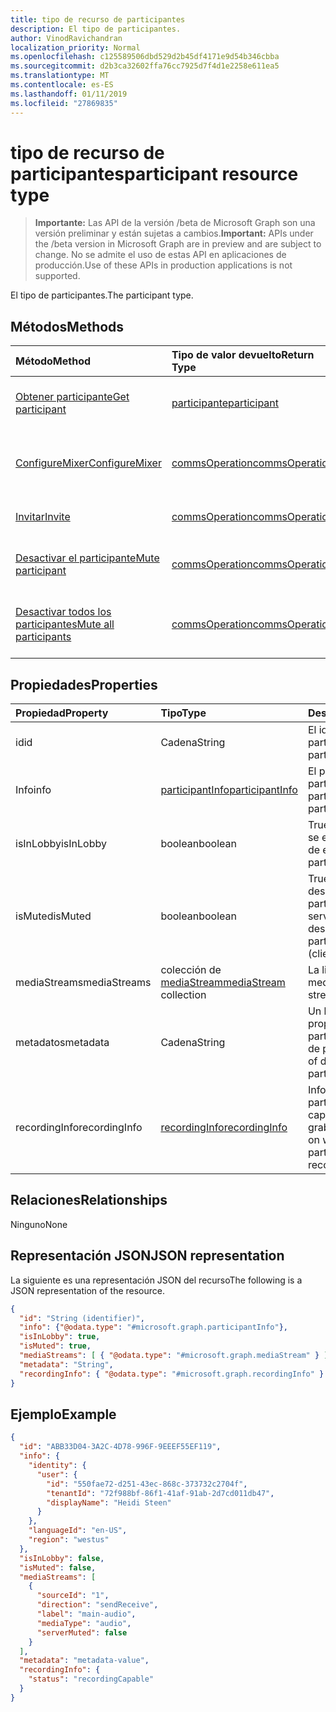 ```yaml
---
title: tipo de recurso de participantes
description: El tipo de participantes.
author: VinodRavichandran
localization_priority: Normal
ms.openlocfilehash: c125589506dbd529d2b45df4171e9d54b346cbba
ms.sourcegitcommit: d2b3ca32602ffa76cc7925d7f4d1e2258e611ea5
ms.translationtype: MT
ms.contentlocale: es-ES
ms.lasthandoff: 01/11/2019
ms.locfileid: "27869835"
---
```

# <a name="participant-resource-type"></a><span data-ttu-id="90a39-103">tipo de recurso de participantes</span><span class="sxs-lookup"><span data-stu-id="90a39-103">participant resource type</span></span>

> <span data-ttu-id="90a39-104">**Importante:** Las API de la versión /beta de Microsoft Graph son una versión preliminar y están sujetas a cambios.</span><span class="sxs-lookup"><span data-stu-id="90a39-104">**Important:** APIs under the /beta version in Microsoft Graph are in preview and are subject to change.</span></span> <span data-ttu-id="90a39-105">No se admite el uso de estas API en aplicaciones de producción.</span><span class="sxs-lookup"><span data-stu-id="90a39-105">Use of these APIs in production applications is not supported.</span></span>

<span data-ttu-id="90a39-106">El tipo de participantes.</span><span class="sxs-lookup"><span data-stu-id="90a39-106">The participant type.</span></span>

## <a name="methods"></a><span data-ttu-id="90a39-107">Métodos</span><span class="sxs-lookup"><span data-stu-id="90a39-107">Methods</span></span>

| <span data-ttu-id="90a39-108">Método</span><span class="sxs-lookup"><span data-stu-id="90a39-108">Method</span></span>                                                          | <span data-ttu-id="90a39-109">Tipo de valor devuelto</span><span class="sxs-lookup"><span data-stu-id="90a39-109">Return Type</span></span>                              | <span data-ttu-id="90a39-110">Descripción</span><span class="sxs-lookup"><span data-stu-id="90a39-110">Description</span></span>                                       |
|:----------------------------------------------------------------|:-----------------------------------------|:--------------------------------------------------|
| [<span data-ttu-id="90a39-111">Obtener participante</span><span class="sxs-lookup"><span data-stu-id="90a39-111">Get participant</span></span>](../api/participant-get.md)                    | [<span data-ttu-id="90a39-112">participante</span><span class="sxs-lookup"><span data-stu-id="90a39-112">participant</span></span>](participant.md)            | <span data-ttu-id="90a39-113">Leer las propiedades del objeto **participante** .</span><span class="sxs-lookup"><span data-stu-id="90a39-113">Read properties of the **participant** object.</span></span>    |
| [<span data-ttu-id="90a39-114">ConfigureMixer</span><span class="sxs-lookup"><span data-stu-id="90a39-114">ConfigureMixer</span></span>](../api/participant-configuremixer.md)          | [<span data-ttu-id="90a39-115">commsOperation</span><span class="sxs-lookup"><span data-stu-id="90a39-115">commsOperation</span></span>](commsoperation.md)      | <span data-ttu-id="90a39-116">Configure el Mezclador de audio participante.</span><span class="sxs-lookup"><span data-stu-id="90a39-116">Configure the participant audio mixer.</span></span>            |
| [<span data-ttu-id="90a39-117">Invitar</span><span class="sxs-lookup"><span data-stu-id="90a39-117">Invite</span></span>](../api/participant-invite.md)                          | [<span data-ttu-id="90a39-118">commsOperation</span><span class="sxs-lookup"><span data-stu-id="90a39-118">commsOperation</span></span>](commsoperation.md)      | <span data-ttu-id="90a39-119">Invitar a un participante a la llamada.</span><span class="sxs-lookup"><span data-stu-id="90a39-119">Invite a participant to the call.</span></span>                 |
| [<span data-ttu-id="90a39-120">Desactivar el participante</span><span class="sxs-lookup"><span data-stu-id="90a39-120">Mute participant</span></span>](../api/participant-mute.md)                  | [<span data-ttu-id="90a39-121">commsOperation</span><span class="sxs-lookup"><span data-stu-id="90a39-121">commsOperation</span></span>](commsoperation.md)      | <span data-ttu-id="90a39-122">Desactivar a un participante en una llamada.</span><span class="sxs-lookup"><span data-stu-id="90a39-122">Mute a participant in a call.</span></span>                     |
| [<span data-ttu-id="90a39-123">Desactivar todos los participantes</span><span class="sxs-lookup"><span data-stu-id="90a39-123">Mute all participants</span></span>](../api/participant-muteall.md)          | [<span data-ttu-id="90a39-124">commsOperation</span><span class="sxs-lookup"><span data-stu-id="90a39-124">commsOperation</span></span>](commsoperation.md)      | <span data-ttu-id="90a39-125">Silenciar a todos los participantes en la reunión.</span><span class="sxs-lookup"><span data-stu-id="90a39-125">Mute all the participants in the meeting.</span></span>         |

## <a name="properties"></a><span data-ttu-id="90a39-126">Propiedades</span><span class="sxs-lookup"><span data-stu-id="90a39-126">Properties</span></span>

| <span data-ttu-id="90a39-127">Propiedad</span><span class="sxs-lookup"><span data-stu-id="90a39-127">Property</span></span>             | <span data-ttu-id="90a39-128">Tipo</span><span class="sxs-lookup"><span data-stu-id="90a39-128">Type</span></span>                                     | <span data-ttu-id="90a39-129">Descripción</span><span class="sxs-lookup"><span data-stu-id="90a39-129">Description</span></span>                                                  |
| :------------------- | :--------------------------------------- | :------------------------------------------------------------|
| <span data-ttu-id="90a39-130">id</span><span class="sxs-lookup"><span data-stu-id="90a39-130">id</span></span>                   | <span data-ttu-id="90a39-131">Cadena</span><span class="sxs-lookup"><span data-stu-id="90a39-131">String</span></span>                                   | <span data-ttu-id="90a39-132">El identificador de participante.</span><span class="sxs-lookup"><span data-stu-id="90a39-132">The participant id.</span></span>                                          |
| <span data-ttu-id="90a39-133">Info</span><span class="sxs-lookup"><span data-stu-id="90a39-133">info</span></span>                 | [<span data-ttu-id="90a39-134">participantInfo</span><span class="sxs-lookup"><span data-stu-id="90a39-134">participantInfo</span></span>](participantinfo.md)    | <span data-ttu-id="90a39-135">El participante del participante.</span><span class="sxs-lookup"><span data-stu-id="90a39-135">The participant of the participant.</span></span>                          |
| <span data-ttu-id="90a39-136">isInLobby</span><span class="sxs-lookup"><span data-stu-id="90a39-136">isInLobby</span></span>            | <span data-ttu-id="90a39-137">boolean</span><span class="sxs-lookup"><span data-stu-id="90a39-137">boolean</span></span>                                  | <span data-ttu-id="90a39-138">True si el participante se encuentra en la sala de espera</span><span class="sxs-lookup"><span data-stu-id="90a39-138">true if the participant is in lobby</span></span>                          |
| <span data-ttu-id="90a39-139">isMuted</span><span class="sxs-lookup"><span data-stu-id="90a39-139">isMuted</span></span>              | <span data-ttu-id="90a39-140">boolean</span><span class="sxs-lookup"><span data-stu-id="90a39-140">boolean</span></span>                                  | <span data-ttu-id="90a39-141">True si se ha desactivado el participante (cliente o servidor ha desactivado)</span><span class="sxs-lookup"><span data-stu-id="90a39-141">true if the participant is muted (client or server muted)</span></span>    |
| <span data-ttu-id="90a39-142">mediaStreams</span><span class="sxs-lookup"><span data-stu-id="90a39-142">mediaStreams</span></span>         | <span data-ttu-id="90a39-143">colección de [mediaStream](mediastream.md)</span><span class="sxs-lookup"><span data-stu-id="90a39-143">[mediaStream](mediastream.md) collection</span></span> | <span data-ttu-id="90a39-144">La lista de flujos de medios.</span><span class="sxs-lookup"><span data-stu-id="90a39-144">The list of media streams.</span></span>                                   |
| <span data-ttu-id="90a39-145">metadatos</span><span class="sxs-lookup"><span data-stu-id="90a39-145">metadata</span></span>             | <span data-ttu-id="90a39-146">Cadena</span><span class="sxs-lookup"><span data-stu-id="90a39-146">String</span></span>                                   | <span data-ttu-id="90a39-147">Un blob de datos proporcionados por el participante en la lista de participantes</span><span class="sxs-lookup"><span data-stu-id="90a39-147">A blob of data provided by the participant in the roster</span></span>     |
| <span data-ttu-id="90a39-148">recordingInfo</span><span class="sxs-lookup"><span data-stu-id="90a39-148">recordingInfo</span></span>        | [<span data-ttu-id="90a39-149">recordingInfo</span><span class="sxs-lookup"><span data-stu-id="90a39-149">recordingInfo</span></span>](recordinginfo.md)        | <span data-ttu-id="90a39-150">Información sobre si el participante tiene capacidad de grabación.</span><span class="sxs-lookup"><span data-stu-id="90a39-150">Information on whether the participant has recording capability.</span></span> |

## <a name="relationships"></a><span data-ttu-id="90a39-151">Relaciones</span><span class="sxs-lookup"><span data-stu-id="90a39-151">Relationships</span></span>
<span data-ttu-id="90a39-152">Ninguno</span><span class="sxs-lookup"><span data-stu-id="90a39-152">None</span></span>

## <a name="json-representation"></a><span data-ttu-id="90a39-153">Representación JSON</span><span class="sxs-lookup"><span data-stu-id="90a39-153">JSON representation</span></span>

<span data-ttu-id="90a39-154">La siguiente es una representación JSON del recurso</span><span class="sxs-lookup"><span data-stu-id="90a39-154">The following is a JSON representation of the resource.</span></span>

<!-- {
  "blockType": "resource",
  "optionalProperties": [

  ],
  "@odata.type": "microsoft.graph.participant"
}-->
```json
{
  "id": "String (identifier)",
  "info": {"@odata.type": "#microsoft.graph.participantInfo"},
  "isInLobby": true,
  "isMuted": true,
  "mediaStreams": [ { "@odata.type": "#microsoft.graph.mediaStream" } ],
  "metadata": "String",
  "recordingInfo": { "@odata.type": "#microsoft.graph.recordingInfo" }
}
```

## <a name="example"></a><span data-ttu-id="90a39-155">Ejemplo</span><span class="sxs-lookup"><span data-stu-id="90a39-155">Example</span></span>

<!-- {
  "blockType": "example",
  "@odata.type": "microsoft.graph.participant"
}-->
```json
{
  "id": "ABB33D04-3A2C-4D78-996F-9EEEF55EF119",
  "info": {
    "identity": {
      "user": {
        "id": "550fae72-d251-43ec-868c-373732c2704f",
        "tenantId": "72f988bf-86f1-41af-91ab-2d7cd011db47",
        "displayName": "Heidi Steen"
      }
    },
    "languageId": "en-US",
    "region": "westus"
  },
  "isInLobby": false,
  "isMuted": false,
  "mediaStreams": [
    {
      "sourceId": "1",
      "direction": "sendReceive",
      "label": "main-audio",
      "mediaType": "audio",
      "serverMuted": false
    }
  ],
  "metadata": "metadata-value",
  "recordingInfo": {
    "status": "recordingCapable"
  }
}
```

<!-- uuid: 8fcb5dbc-d5aa-4681-8e31-b001d5168d79
2015-10-25 14:57:30 UTC -->
<!-- {
  "type": "#page.annotation",
  "description": "participant resource",
  "keywords": "",
  "section": "documentation",
  "tocPath": ""
}-->
